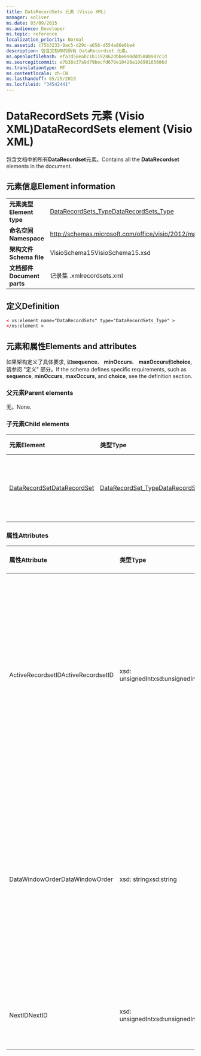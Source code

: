 ```yaml
---
title: DataRecordSets 元素 (Visio XML)
manager: soliver
ms.date: 03/09/2015
ms.audience: Developer
ms.topic: reference
localization_priority: Normal
ms.assetid: c75b3233-9ac5-d29c-a658-d554e86e6be4
description: 包含文档中的所有 DataRecordset 元素。
ms.openlocfilehash: efa7d58eabc1b1192862dbbe090ddd5008947c1d
ms.sourcegitcommit: e7b38e37a9d79becfd679e10420a19890165606d
ms.translationtype: MT
ms.contentlocale: zh-CN
ms.lasthandoff: 05/29/2019
ms.locfileid: "34542441"
---
```

# <a name="datarecordsets-element-visio-xml"></a><span data-ttu-id="30464-103">DataRecordSets 元素 (Visio XML)</span><span class="sxs-lookup"><span data-stu-id="30464-103">DataRecordSets element (Visio XML)</span></span>

<span data-ttu-id="30464-104">包含文档中的所有**DataRecordset**元素。</span><span class="sxs-lookup"><span data-stu-id="30464-104">Contains all the **DataRecordset** elements in the document.</span></span> 
  
## <a name="element-information"></a><span data-ttu-id="30464-105">元素信息</span><span class="sxs-lookup"><span data-stu-id="30464-105">Element information</span></span>

|||
|:-----|:-----|
|<span data-ttu-id="30464-106">**元素类型**</span><span class="sxs-lookup"><span data-stu-id="30464-106">**Element type**</span></span> <br/> |[<span data-ttu-id="30464-107">DataRecordSets_Type</span><span class="sxs-lookup"><span data-stu-id="30464-107">DataRecordSets_Type</span></span>](datarecordsets_type-complextypevisio-xml.md) <br/> |
|<span data-ttu-id="30464-108">**命名空间**</span><span class="sxs-lookup"><span data-stu-id="30464-108">**Namespace**</span></span> <br/> |http://schemas.microsoft.com/office/visio/2012/main  <br/> |
|<span data-ttu-id="30464-109">**架构文件**</span><span class="sxs-lookup"><span data-stu-id="30464-109">**Schema file**</span></span> <br/> |<span data-ttu-id="30464-110">VisioSchema15</span><span class="sxs-lookup"><span data-stu-id="30464-110">VisioSchema15.xsd</span></span>  <br/> |
|<span data-ttu-id="30464-111">**文档部件**</span><span class="sxs-lookup"><span data-stu-id="30464-111">**Document parts**</span></span> <br/> |<span data-ttu-id="30464-112">记录集 .xml</span><span class="sxs-lookup"><span data-stu-id="30464-112">recordsets.xml</span></span>  <br/> |
   
## <a name="definition"></a><span data-ttu-id="30464-113">定义</span><span class="sxs-lookup"><span data-stu-id="30464-113">Definition</span></span>

```XML
< xs:element name="DataRecordSets" type="DataRecordSets_Type" >
</xs:element >
```

## <a name="elements-and-attributes"></a><span data-ttu-id="30464-114">元素和属性</span><span class="sxs-lookup"><span data-stu-id="30464-114">Elements and attributes</span></span>

<span data-ttu-id="30464-115">如果架构定义了具体要求, 如**sequence**、 **minOccurs**、 **maxOccurs**和**choice**, 请参阅 "定义" 部分。</span><span class="sxs-lookup"><span data-stu-id="30464-115">If the schema defines specific requirements, such as **sequence**, **minOccurs**, **maxOccurs**, and **choice**, see the definition section.</span></span> 
  
### <a name="parent-elements"></a><span data-ttu-id="30464-116">父元素</span><span class="sxs-lookup"><span data-stu-id="30464-116">Parent elements</span></span>

<span data-ttu-id="30464-117">无。</span><span class="sxs-lookup"><span data-stu-id="30464-117">None.</span></span>
  
### <a name="child-elements"></a><span data-ttu-id="30464-118">子元素</span><span class="sxs-lookup"><span data-stu-id="30464-118">Child elements</span></span>

|<span data-ttu-id="30464-119">**元素**</span><span class="sxs-lookup"><span data-stu-id="30464-119">**Element**</span></span>|<span data-ttu-id="30464-120">**类型**</span><span class="sxs-lookup"><span data-stu-id="30464-120">**Type**</span></span>|<span data-ttu-id="30464-121">**说明**</span><span class="sxs-lookup"><span data-stu-id="30464-121">**Description**</span></span>|
|:-----|:-----|:-----|
|[<span data-ttu-id="30464-122">DataRecordSet</span><span class="sxs-lookup"><span data-stu-id="30464-122">DataRecordSet</span></span>](datarecordset-element-datarecordsets_type-complextypevisio-xml.md) <br/> |[<span data-ttu-id="30464-123">DataRecordSet_Type</span><span class="sxs-lookup"><span data-stu-id="30464-123">DataRecordSet_Type</span></span>](datarecordset_type-complextypevisio-xml.md) <br/> |<span data-ttu-id="30464-124">包含文档中的所有**DataRecordset**元素。</span><span class="sxs-lookup"><span data-stu-id="30464-124">Contains all the **DataRecordset** elements in the document.</span></span>  <br/> |
   
### <a name="attributes"></a><span data-ttu-id="30464-125">属性</span><span class="sxs-lookup"><span data-stu-id="30464-125">Attributes</span></span>

|<span data-ttu-id="30464-126">**属性**</span><span class="sxs-lookup"><span data-stu-id="30464-126">**Attribute**</span></span>|<span data-ttu-id="30464-127">**类型**</span><span class="sxs-lookup"><span data-stu-id="30464-127">**Type**</span></span>|<span data-ttu-id="30464-128">**必需**</span><span class="sxs-lookup"><span data-stu-id="30464-128">**Required**</span></span>|<span data-ttu-id="30464-129">**描述**</span><span class="sxs-lookup"><span data-stu-id="30464-129">**Description**</span></span>|<span data-ttu-id="30464-130">**可能的值**</span><span class="sxs-lookup"><span data-stu-id="30464-130">**Possible values**</span></span>|
|:-----|:-----|:-----|:-----|:-----|
|<span data-ttu-id="30464-131">ActiveRecordsetID</span><span class="sxs-lookup"><span data-stu-id="30464-131">ActiveRecordsetID</span></span>  <br/> |<span data-ttu-id="30464-132">xsd: unsignedInt</span><span class="sxs-lookup"><span data-stu-id="30464-132">xsd:unsignedInt</span></span>  <br/> |<span data-ttu-id="30464-133">可选</span><span class="sxs-lookup"><span data-stu-id="30464-133">optional</span></span>  <br/> |<span data-ttu-id="30464-134">窗口关闭时, "**外部数据**" 窗口中活动数据记录集的 ID, 以便在下次打开窗口时可对其进行还原。</span><span class="sxs-lookup"><span data-stu-id="30464-134">The ID of the active data recordset in the **External Data** window when the window closes, so that it can be restored the next time the window opens.</span></span>  <br/> |<span data-ttu-id="30464-135">Xsd: unsignedInt 类型的值。</span><span class="sxs-lookup"><span data-stu-id="30464-135">Values of the xsd:unsignedInt type.</span></span>  <br/> |
|<span data-ttu-id="30464-136">DataWindowOrder</span><span class="sxs-lookup"><span data-stu-id="30464-136">DataWindowOrder</span></span>  <br/> |<span data-ttu-id="30464-137">xsd: string</span><span class="sxs-lookup"><span data-stu-id="30464-137">xsd:string</span></span>  <br/> |<span data-ttu-id="30464-138">可选</span><span class="sxs-lookup"><span data-stu-id="30464-138">optional</span></span>  <br/> |<span data-ttu-id="30464-139">数据记录集在 "**外部数据**" 窗口的选项卡上显示的顺序。</span><span class="sxs-lookup"><span data-stu-id="30464-139">The order of the data recordsets displayed on the tabs of the **External Data** window.</span></span> <span data-ttu-id="30464-140">数据记录集 Id 的已排序列表, 用分号分隔。</span><span class="sxs-lookup"><span data-stu-id="30464-140">An ordered list of data-recordset IDs, separated by semi-colons.</span></span>  <br/> |<span data-ttu-id="30464-141">Xsd: string 类型的值。</span><span class="sxs-lookup"><span data-stu-id="30464-141">Values of the xsd:string type.</span></span>  <br/> |
|<span data-ttu-id="30464-142">NextID</span><span class="sxs-lookup"><span data-stu-id="30464-142">NextID</span></span>  <br/> |<span data-ttu-id="30464-143">xsd: unsignedInt</span><span class="sxs-lookup"><span data-stu-id="30464-143">xsd:unsignedInt</span></span>  <br/> |<span data-ttu-id="30464-144">必需</span><span class="sxs-lookup"><span data-stu-id="30464-144">required</span></span>  <br/> |<span data-ttu-id="30464-145">新的数据记录集的下一个可用 ID。</span><span class="sxs-lookup"><span data-stu-id="30464-145">The next available ID for a new data recordset.</span></span>  <br/> |<span data-ttu-id="30464-146">Xsd: unsignedInt 类型的值。</span><span class="sxs-lookup"><span data-stu-id="30464-146">Values of the xsd:unsignedInt type.</span></span>  <br/> |
   

